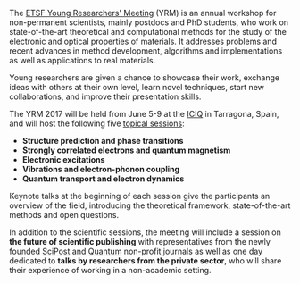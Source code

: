 The [ETSF Young Researchers' Meeting](about) (YRM) is an annual workshop for
non-permanent scientists, mainly postdocs and PhD students, who work on
state-of-the-art theoretical and computational methods for the study of the
electronic and optical properties of materials.
It addresses problems and recent advances in method development, algorithms
and implementations as well as applications to real materials.

Young researchers are given a chance to showcase their work, exchange ideas with
others at their own level, learn novel techniques, start new collaborations,
and improve their presentation skills.

The YRM 2017 will be held from June 5-9 at the [ICIQ](venue) in
Tarragona, Spain, and will host the following five [topical sessions](program):

 * **Structure prediction and phase transitions**
 * **Strongly correlated electrons and quantum magnetism**
 * **Electronic excitations**
 * **Vibrations and electron-phonon coupling**
 * **Quantum transport and electron dynamics**

Keynote talks at the beginning of each session give the participants an
overview of the field, introducing the theoretical framework, state-of-the-art
methods and open questions.

In addition to the scientific sessions, the meeting will include a session on
**the future of scientific publishing** with representatives from the newly
founded [SciPost](https://scipost.org/) and
[Quantum](http://quantum-journal.org/) non-profit journals as well as one day
dedicated to **talks by researchers from the private sector**, who will share
their experience of working in a non-academic setting.
